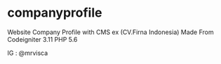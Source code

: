 # companyprofile
Website Company Profile with CMS ex (CV.Firna Indonesia) Made From Codeigniter 3.11 PHP 5.6

IG : @mrvisca
